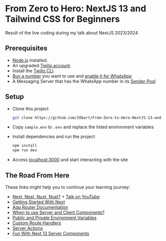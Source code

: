 # From Zero to Hero: NextJS 13 and Tailwind CSS for Beginners

Result of the live coding during my talk about NextJS 2023/2024

## Prerequisites

- [Node.js](https://nodejs.org/en/) installed.
- An upgraded [Twilio account](https://www.twilio.com/try-twilio).
- Install the [Twilio CLI](https://www.twilio.com/docs/twilio-cli/getting-started/install).
- [Buy a number](https://support.twilio.com/hc/en-us/articles/223135247-How-to-Search-for-and-Buy-a-Twilio-Phone-Number-from-Console) you want to use and [enable it for WhatsApp](https://www.twilio.com/docs/whatsapp/tutorial/connect-number-business-profile)
- A Messaging Server that has the WhatsApp number in its [Sender Pool](https://support.twilio.com/hc/en-us/articles/223181308-Getting-started-with-Messaging-Services)

## Setup

- Clone this project
  ```bash
  git clone https://github.com/IObert/From-Zero-to-Hero-NextJS-13-and-Tailwind-CSS.git
  ```
- Copy `sample.env` to `.env` and replace the listed environment variables
- Install dependencies and run the project

  ```bash
  npm install
  npm run dev
  ```

- Access <localhost:3000> and start interacting with the site

## The Road From Here

These links might help you to continue your learning journey:

- [Next, Nest, Nuxt, Nust?](https://www.twilio.com/blog/comparing-nextjs-nestjs-nuxt-gatsby) + [Talk on YouTube](https://www.youtube.com/watch?v=OijkHxmbLMc&t=2s)
- [Getting Started With Next](https://nextjs.org/docs)
- [App Router Documentation](https://nextjs.org/docs/app/building-your-application/routing#the-app-router)
- [When to use Server and Client Components?](https://nextjs.org/docs/getting-started/react-essentials#when-to-use-server-and-client-components)
- [Public and Private Environment Variables](https://nextjs.org/docs/pages/building-your-application/configuring/environment-variables)
- [Custom Route Handlers](https://nextjs.org/blog/next-13-2#custom-route-handlers)
- [Server Actions](https://nextjs.org/docs/app/building-your-application/data-fetching/server-actions-and-mutations)
- [Fun With Next 13 Server Components](https://dev.to/zenstack/fun-with-nextjs-13-server-components-o37)
